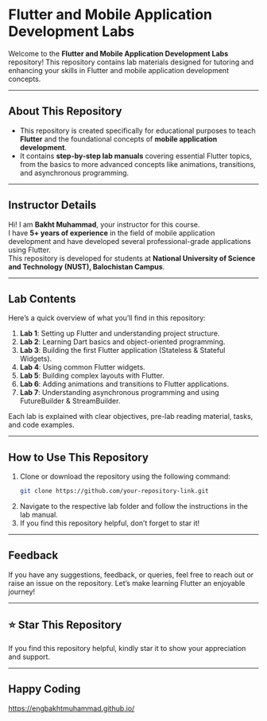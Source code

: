 # Flutter and Mobile Application Development Labs

Welcome to the **Flutter and Mobile Application Development Labs** repository! This repository contains lab materials designed for tutoring and enhancing your skills in Flutter and mobile application development concepts.

---

## About This Repository

- This repository is created specifically for educational purposes to teach **Flutter** and the foundational concepts of **mobile application development**.
- It contains **step-by-step lab manuals** covering essential Flutter topics, from the basics to more advanced concepts like animations, transitions, and asynchronous programming.

---

## Instructor Details

Hi! I am **Bakht Muhammad**, your instructor for this course.  
I have **5+ years of experience** in the field of mobile application development and have developed several professional-grade applications using Flutter.  
This repository is developed for students at **National University of Science and Technology (NUST), Balochistan Campus**.

---

## Lab Contents

Here’s a quick overview of what you’ll find in this repository:

1. **Lab 1**: Setting up Flutter and understanding project structure.
2. **Lab 2**: Learning Dart basics and object-oriented programming.
3. **Lab 3**: Building the first Flutter application (Stateless & Stateful Widgets).
4. **Lab 4**: Using common Flutter widgets.
5. **Lab 5**: Building complex layouts with Flutter.
6. **Lab 6**: Adding animations and transitions to Flutter applications.
7. **Lab 7**: Understanding asynchronous programming and using FutureBuilder & StreamBuilder.

Each lab is explained with clear objectives, pre-lab reading material, tasks, and code examples.

---

## How to Use This Repository

1. Clone or download the repository using the following command:
   ```bash
   git clone https://github.com/your-repository-link.git
2. Navigate to the respective lab folder and follow the instructions in the lab manual.
3. If you find this repository helpful, don’t forget to star it!

---

## Feedback

If you have any suggestions, feedback, or queries, feel free to reach out or raise an issue on the repository.
Let’s make learning Flutter an enjoyable journey!


---

## ⭐ Star This Repository
If you find this repository helpful, kindly star it to show your appreciation and support.


---

## Happy Coding
https://engbakhtmuhammad.github.io/
